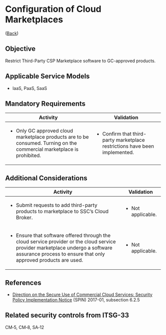 # Configuration of Cloud Marketplaces

([Back](../README.md))

## Objective

Restrict Third-Party CSP Marketplace software to GC-approved products.

## Applicable Service Models

- IaaS, PaaS, SaaS

## Mandatory Requirements

| Activity                                                                                                                 | Validation                                                                                 |
| -------------------------------------------------------------------------------------------------------------------------------------- | ------------------------------------------------------------------------------------------ |
| <ul><li>Only GC approved cloud marketplace products are to be consumed. Turning on the commercial marketplace is prohibited.</li></ul> | <ul><li>Confirm that third-party marketplace restrictions have been implemented.</li></ul> |

## Additional Considerations

| Activity                                                                                                                 | Validation                                                                                 |
| -------------------------------------------------------------------------------------------------------------------------------------- | ------------------------------------------------------------------------------------------ |
| <ul><li>Submit requests to add third-party products  to marketplace to SSC’s Cloud Broker.</li></ul> | <ul><li>Not applicable.</li></ul> |
| <ul><li>Ensure that software offered through the cloud service provider or the cloud service provider marketplace undergo a software assurance process  to ensure that only approved products are used.</li></ul> | <ul><li>Not applicable.</li></ul> |

## References

- [Direction on the Secure Use of Commercial Cloud Services: Security Policy Implementation Notice](https://www.canada.ca/en/treasury-board-secretariat/services/access-information-privacy/security-identity-management/direction-secure-use-commercial-cloud-services-spin.html) (SPIN) 2017-01, subsection 6.2.5

## Related security controls from ITSG-33

CM‑5, CM‑8, SA‑12
